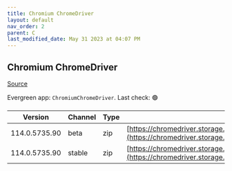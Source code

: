 ```yaml
---
title: Chromium ChromeDriver
layout: default
nav_order: 2
parent: C
last_modified_date: May 31 2023 at 04:07 PM
---
```


## Chromium ChromeDriver

[Source](https://chromedriver.chromium.org/home)

Evergreen app: `ChromiumChromeDriver`. Last check: 🟢

| Version       | Channel | Type | URI                                                                                                                                                                  |
| ------------- | ------- | ---- | -------------------------------------------------------------------------------------------------------------------------------------------------------------------- |
| 114.0.5735.90 | beta    | zip  | [https://chromedriver.storage.googleapis.com/114.0.5735.90/chromedriver_win32.zip](https://chromedriver.storage.googleapis.com/114.0.5735.90/chromedriver_win32.zip) |
| 114.0.5735.90 | stable  | zip  | [https://chromedriver.storage.googleapis.com/114.0.5735.90/chromedriver_win32.zip](https://chromedriver.storage.googleapis.com/114.0.5735.90/chromedriver_win32.zip) |
